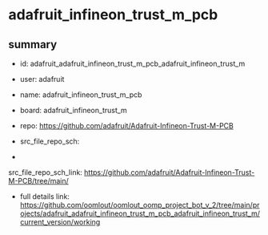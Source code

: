 # adafruit_infineon_trust_m_pcb
 
## summary 
* id: adafruit_adafruit_infineon_trust_m_pcb_adafruit_infineon_trust_m
* user: adafruit
* name: adafruit_infineon_trust_m_pcb
* board: adafruit_infineon_trust_m
* repo: https://github.com/adafruit/Adafruit-Infineon-Trust-M-PCB



* src_file_repo_sch: 
*
 src_file_repo_sch_link: https://github.com/adafruit/Adafruit-Infineon-Trust-M-PCB/tree/main/
* full details link: https://github.com/oomlout/oomlout_oomp_project_bot_v_2/tree/main/projects/adafruit_adafruit_infineon_trust_m_pcb_adafruit_infineon_trust_m/current_version/working  






